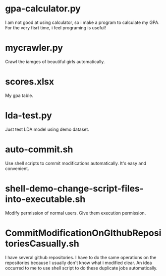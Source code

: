 # gpa-calculator.py
I am not good at using calculator, so i make a program to calculate my GPA.
For the very fisrt time, i feel programing is useful!

# mycrawler.py
Crawl the iamges of beautiful girls automatically.

# scores.xlsx
My gpa table.

# lda-test.py
Just test LDA model using demo dataset.

# auto-commit.sh
Use shell scripts to commit modifications automatically. It's easy and convenient.

# shell-demo-change-script-files-into-executable.sh
Modify permission of normal users. Give them execution permission.

# CommitModificationOnGIthubRepositoriesCasually.sh
I have several github repositories.
I have to do the same operations on the repositories because I usually don't know what i modified clear.
An idea occurred to me to use shell script to do these duplicate jobs automatically.
